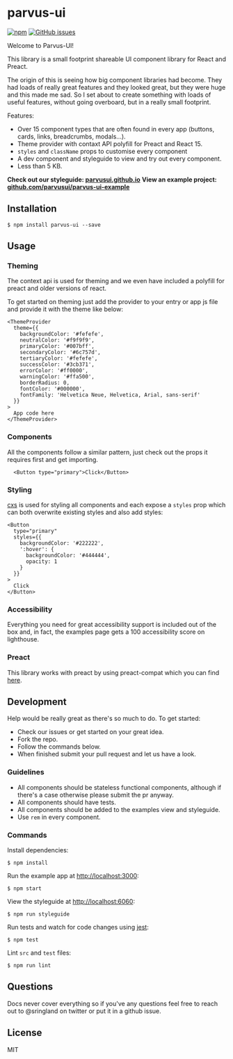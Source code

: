 # parvus-ui
[![npm](https://img.shields.io/npm/v/parvus-ui.svg)](https://www.npmjs.com/package/parvus-ui)
[![GitHub issues](https://img.shields.io/github/issues/parvusui/parvus-ui.svg)](https://github.com/rnglnd/parvus-ui/issues)

Welcome to Parvus-UI!

This library is a small footprint shareable UI component library for React and Preact.

The origin of this is seeing how big component libraries had become. They had loads of really great features and they looked great, but they were huge and this made me sad. So I set about to create something with loads of useful features, without going overboard, but in a really small footprint.

Features:
- Over 15 component types that are often found in every app (buttons, cards, links, breadcrumbs, modals...).
- Theme provider with contaxt API polyfill for Preact and React 15.
- `styles` and `className` props to customise every component
- A dev component and styleguide to view and try out every component.
- Less than 5 KB.

**Check out our styleguide: [parvusui.github.io](https://parvusui.github.io/)**
**View an example project: [github.com/parvusui/parvus-ui-example](https://github.com/parvusui/parvus-ui-example)**

## Installation

```
$ npm install parvus-ui --save
```

## Usage

### Theming
The context api is used for theming and we even have included a polyfill for preact and older versions of react.

To get started on theming just add the provider to your entry or app js file and provide it with the theme like below:

```
<ThemeProvider
  theme={{
    backgroundColor: '#fefefe',
    neutralColor: '#f9f9f9',
    primaryColor: '#007bff',
    secondaryColor: '#6c757d',
    tertiaryColor: '#fefefe',
    successColor: '#3cb371',
    errorColor: '#ff0000',
    warningColor: '#ffa500',
    borderRadius: 0,
    fontColor: '#000000',
    fontFamily: 'Helvetica Neue, Helvetica, Arial, sans-serif'
  }}
>
  App code here
</ThemeProvider>
```

### Components
All the components follow a similar pattern, just check out the props it requires first and get importing.

```
  <Button type="primary">Click</Button>
```

### Styling
[cxs](https://github.com/cxs-css/cxs) is used for styling all components and each expose a `styles` prop which can both overwrite existing styles and also add styles:

```
<Button
  type="primary"
  styles={{
    backgroundColor: '#222222',
    ':hover': {
      backgroundColor: '#444444',
      opacity: 1
    }
  }}
>
  Click
</Button>
```

### Accessibility
Everything you need for great accessibility support is included out of the box and, in fact, the examples page gets a 100 accessibility score on lighthouse.

### Preact
This library works with preact by using preact-compat which you can find [here](https://www.npmjs.com/package/preact-compat).

## Development

Help would be really great as there's so much to do. To get started:
- Check our issues or get started on your great idea.
- Fork the repo.
- Follow the commands below.
- When finished submit your pull request and let us have a look.

### Guidelines
- All components should be stateless functional components, although if there's a case otherwise please submit the pr anyway.
- All components should have tests.
- All components should be added to the examples view and styleguide.
- Use `rem` in every component.

### Commands
Install dependencies:

```
$ npm install
```

Run the example app at [http://localhost:3000](http://localhost:3000):

```
$ npm start
```

View the styleguide at [http://localhost:6060](http://localhost:6060):

```
$ npm run styleguide
```

Run tests and watch for code changes using [jest](https://github.com/facebook/jest):

```
$ npm test
```

Lint `src` and `test` files:

```
$ npm run lint
```

## Questions

Docs never cover everything so if you've any questions feel free to reach out to @sringland on twitter or put it in a github issue.

## License

MIT
